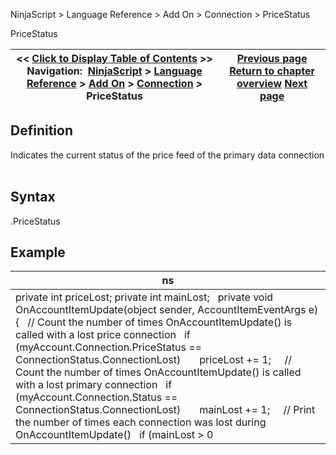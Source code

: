 ﻿
NinjaScript > Language Reference > Add On > Connection > PriceStatus

PriceStatus

| << [Click to Display Table of Contents](connections_pricestatus.md) >> **Navigation:**     [NinjaScript](ninjascript-1.md) > [Language Reference](language_reference_wip-1.md) > [Add On](add_on-1.md) > [Connection](connection_class-1.md) > PriceStatus | [Previous page](connections_options-1.md) [Return to chapter overview](connection_class-1.md) [Next page](connections_status-1.md) |
| --- | --- |
## Definition
Indicates the current status of the price feed of the primary data connection
 
## Syntax
<Connection>.PriceStatus

## Example

| ns |
| --- |
| private int priceLost; private int mainLost;   private void OnAccountItemUpdate(object sender, AccountItemEventArgs e) {    // Count the number of times OnAccountItemUpdate() is called with a lost price connection    if (myAccount.Connection.PriceStatus == ConnectionStatus.ConnectionLost)        priceLost += 1;      // Count the number of times OnAccountItemUpdate() is called with a lost primary connection    if (myAccount.Connection.Status == ConnectionStatus.ConnectionLost)        mainLost += 1;      // Print the number of times each connection was lost during OnAccountItemUpdate()    if (mainLost > 0 || priceLost > 0)        Print(String.Format("Main connection lost {0} times. Price feed lost {1} times.", mainLost, priceLost)); } |
